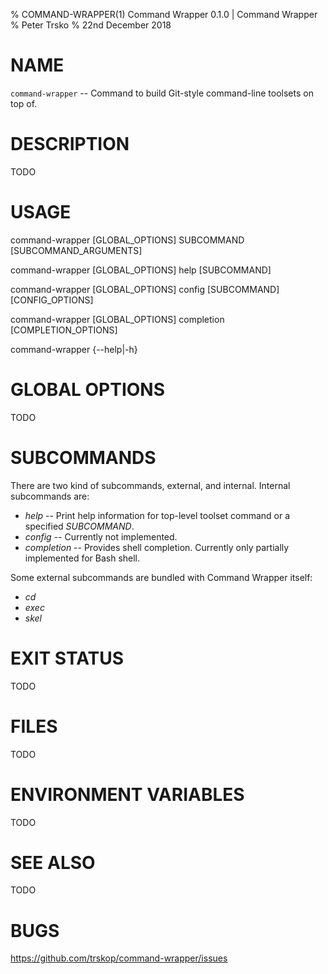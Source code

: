 % COMMAND-WRAPPER(1) Command Wrapper 0.1.0 | Command Wrapper
% Peter Trsko
% 22nd December 2018


# NAME

`command-wrapper` -- Command to build Git-style command-line toolsets on top
of.


# DESCRIPTION

TODO


# USAGE

command-wrapper \[GLOBAL\_OPTIONS] SUBCOMMAND \[SUBCOMMAND\_ARGUMENTS]

command-wrapper \[GLOBAL\_OPTIONS] help \[SUBCOMMAND]

command-wrapper \[GLOBAL\_OPTIONS] config \[SUBCOMMAND] \[CONFIG\_OPTIONS]

command-wrapper \[GLOBAL\_OPTIONS] completion \[COMPLETION\_OPTIONS]

command-wrapper {\--help|-h}


# GLOBAL OPTIONS

TODO


# SUBCOMMANDS

There are two kind of subcommands, external, and internal.  Internal
subcommands are:

* *help* -- Print help information for top-level toolset command or a specified
  *SUBCOMMAND*.
* *config* -- Currently not implemented.
* *completion* -- Provides shell completion.  Currently only partially
  implemented for Bash shell.

Some external subcommands are bundled with Command Wrapper itself:

* *cd*
* *exec*
* *skel*


# EXIT STATUS

TODO


# FILES

TODO


# ENVIRONMENT VARIABLES

TODO


# SEE ALSO

TODO


# BUGS

<https://github.com/trskop/command-wrapper/issues>

